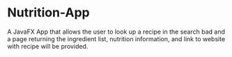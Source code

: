 # Nutrition-App
A JavaFX App that allows the user to look up a recipe in the search bad and a page returning the ingredient list, nutrition information, and link to website with recipe will be provided.
